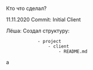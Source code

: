 Кто что сделал?

11.11.2020
Commit: Initial Client

Лёша:
    Создал структуру:
    
                - project
                    - client
                        - README.md     

a
